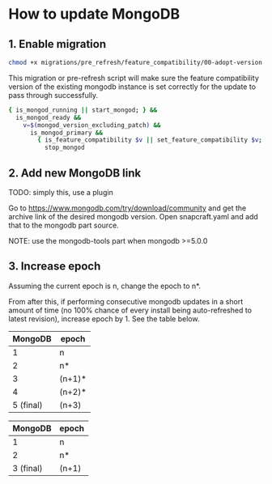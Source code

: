 # How to update MongoDB

## 1. Enable migration

```sh
chmod +x migrations/pre_refresh/feature_compatibility/00-adopt-version.sh
```

This migration or pre-refresh script will make sure the feature compatibility version of the existing mongodb instance is set correctly for the update to pass through successfully.

```sh
{ is_mongod_running || start_mongod; } &&
  is_mongod_ready &&
    v=$(mongod_version_excluding_patch) &&
      is_mongod_primary &&
        { is_feature_compatibility $v || set_feature_compatibility $v; } &&
          stop_mongod
```

## 2. Add new MongoDB link

TODO: simply this, use a plugin

Go to https://www.mongodb.com/try/download/community and get the archive link of the desired mongodb version. Open snapcraft.yaml and add that to the mongodb part source.

NOTE: use the mongodb-tools part when mongodb >=5.0.0

## 3. Increase epoch

Assuming the current epoch is n, change the epoch to n*. 

From after this, if performing consecutive mongodb updates in a short amount of time (no 100% chance of every install being auto-refreshed to latest revision), increase epoch by 1. See the table below.

| MongoDB    |  epoch |
|------------|--------|
| 1          | n      |
| 2          | n*     |
|  3         | (n+1)* |
|  4         | (n+2)* |
|  5 (final) | (n+3)  |

| MongoDB    | epoch |
|------------|-------|
| 1          | n     |
| 2          | n*    |
|  3 (final) | (n+1) |
